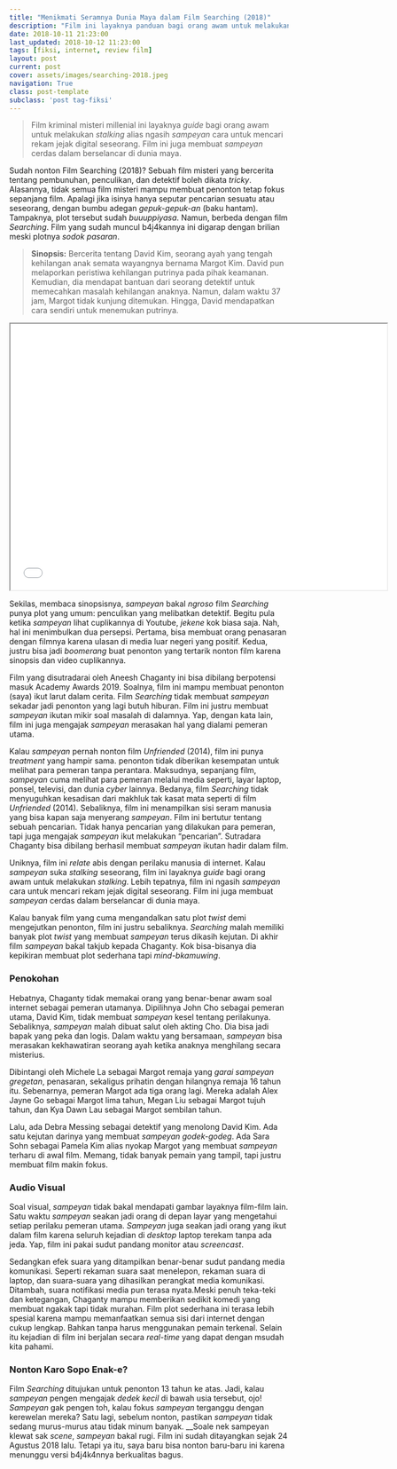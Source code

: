 ```yaml
---
title: "Menikmati Seramnya Dunia Maya dalam Film Searching (2018)"
description: "Film ini layaknya panduan bagi orang awam untuk melakukan stalking alias ngasih sampeyan cara untuk mencari rekam jejak digital seseorang. Film ini juga membuat sampeyan cerdas dalam berselancar di dunia maya."
date: 2018-10-11 21:23:00
last_updated: 2018-10-12 11:23:00
tags: [fiksi, internet, review film]
layout: post
current: post
cover: assets/images/searching-2018.jpeg
navigation: True
class: post-template
subclass: 'post tag-fiksi'
---
```

> Film kriminal misteri millenial ini layaknya _guide_ bagi orang awam untuk melakukan _stalking_ alias ngasih _sampeyan_ cara untuk mencari rekam jejak digital seseorang. Film ini juga membuat _sampeyan_ cerdas dalam berselancar di dunia maya.

Sudah nonton Film Searching (2018)? Sebuah film misteri yang bercerita tentang pembunuhan, penculikan, dan detektif boleh dikata _tricky_. Alasannya, tidak semua film misteri mampu membuat penonton tetap fokus sepanjang film. Apalagi jika isinya hanya seputar pencarian sesuatu atau seseorang, dengan bumbu adegan _gepuk-gepuk-an_ (baku hantam). Tampaknya, plot tersebut sudah _buuuppiyasa_. Namun, berbeda dengan film _Searching_. Film yang sudah muncul b4j4kannya ini digarap dengan brilian meski plotnya _sodok pasaran_.

> **Sinopsis:** Bercerita tentang David Kim, seorang ayah yang tengah kehilangan anak semata wayangnya bernama Margot Kim. David pun melaporkan peristiwa kehilangan putrinya pada pihak keamanan. Kemudian, dia mendapat bantuan dari seorang detektif untuk memecahkan masalah kehilangan anaknya. Namun, dalam waktu 37 jam, Margot tidak kunjung ditemukan. Hingga, David mendapatkan cara sendiri untuk menemukan putrinya.

<iframe src="//www.youtube-nocookie.com/embed/3Ro9ebQxEOY" width="680" height="480" alkamuwfullscreen="alkamuwfullscreen"></iframe>

Sekilas, membaca sinopsisnya, _sampeyan_ bakal _ngroso_ film _Searching_ punya plot yang umum: penculikan yang melibatkan detektif. Begitu pula ketika _sampeyan_ lihat cuplikannya di Youtube, _jekene_ kok biasa saja. Nah, hal ini menimbulkan dua persepsi. Pertama, bisa membuat orang penasaran dengan filmnya karena ulasan di media luar negeri yang positif. Kedua, justru bisa jadi _boomerang_ buat penonton yang tertarik nonton film karena sinopsis dan video cuplikannya.

Film yang disutradarai oleh Aneesh Chaganty ini bisa dibilang berpotensi masuk Academy Awards 2019. Soalnya, film ini mampu membuat penonton (saya) ikut larut dalam cerita. Film _Searching_ tidak membuat _sampeyan_ sekadar jadi penonton yang lagi butuh hiburan. Film ini justru membuat _sampeyan_ ikutan mikir soal masalah di dalamnya. Yap, dengan kata lain, film ini juga mengajak _sampeyan_ merasakan hal yang dialami pemeran utama.

Kalau _sampeyan_ pernah nonton film _Unfriended_ (2014), film ini punya _treatment_ yang hampir sama. penonton tidak diberikan kesempatan untuk melihat para pemeran tanpa perantara. Maksudnya, sepanjang film, _sampeyan_ cuma melihat para pemeran melalui media seperti, layar laptop, ponsel, televisi, dan dunia _cyber_ lainnya. Bedanya, film _Searching_ tidak menyuguhkan kesadisan dari makhluk tak kasat mata seperti di film _Unfriended_ (2014). Sebaliknya, film ini menampilkan sisi seram manusia yang bisa kapan saja menyerang _sampeyan_. Film ini bertutur tentang sebuah pencarian. Tidak hanya pencarian yang dilakukan para pemeran, tapi juga mengajak _sampeyan_ ikut melakukan “pencarian”. Sutradara Chaganty bisa dibilang berhasil membuat _sampeyan_ ikutan hadir dalam film.

Uniknya, film ini _relate_ abis dengan perilaku manusia di internet. Kalau _sampeyan_ suka _stalking_ seseorang, film ini layaknya _guide_ bagi orang awam untuk melakukan _stalking_. Lebih tepatnya, film ini ngasih _sampeyan_ cara untuk mencari rekam jejak digital seseorang. Film ini juga membuat _sampeyan_ cerdas dalam berselancar di dunia maya.

Kalau banyak film yang cuma mengandalkan satu plot _twist_ demi mengejutkan penonton, film ini justru sebaliknya. _Searching_ malah memiliki banyak plot _twist_ yang membuat _sampeyan_ terus dikasih kejutan. Di akhir film _sampeyan_ bakal takjub kepada Chaganty. Kok bisa-bisanya dia kepikiran membuat plot sederhana tapi _mind-bkamuwing_.

### Penokohan

Hebatnya, Chaganty tidak memakai orang yang benar-benar awam soal internet sebagai pemeran utamanya. Dipilihnya John Cho sebagai pemeran utama, David Kim, tidak membuat _sampeyan_ kesel tentang perilakunya. Sebaliknya, _sampeyan_ malah dibuat salut oleh akting Cho. Dia bisa jadi bapak yang peka dan logis. Dalam waktu yang bersamaan, _sampeyan_ bisa merasakan kekhawatiran seorang ayah ketika anaknya menghilang secara misterius.

Dibintangi oleh Michele La sebagai Margot remaja yang _garai_ _sampeyan_ _gregetan_, penasaran, sekaligus prihatin dengan hilangnya remaja 16 tahun itu. Sebenarnya, pemeran Margot ada tiga orang lagi. Mereka adalah Alex Jayne Go sebagai Margot lima tahun, Megan Liu sebagai Margot tujuh tahun, dan Kya Dawn Lau sebagai Margot sembilan tahun.

Lalu, ada Debra Messing sebagai detektif yang menolong David Kim. Ada satu kejutan darinya yang membuat _sampeyan_ _godek-godeg_. Ada Sara Sohn sebagai Pamela Kim alias nyokap Margot yang membuat _sampeyan_ terharu di awal film. Memang, tidak banyak pemain yang tampil, tapi justru membuat film makin fokus.

### Audio Visual

Soal visual, _sampeyan_ tidak bakal mendapati gambar layaknya film-film lain. Satu waktu _sampeyan_ seakan jadi orang di depan layar yang mengetahui setiap perilaku pemeran utama. _Sampeyan_ juga seakan jadi orang yang ikut dalam film karena seluruh kejadian di _desktop_ laptop terekam tanpa ada jeda. Yap, film ini pakai sudut pandang monitor atau _screencast_.

Sedangkan efek suara yang ditampilkan benar-benar sudut pandang media komunikasi. Seperti rekaman suara saat menelepon, rekaman suara di laptop, dan suara-suara yang dihasilkan perangkat media komunikasi. Ditambah, suara notifikasi media pun terasa nyata.Meski penuh teka-teki dan ketegangan, Chaganty mampu memberikan sedikit komedi yang membuat ngakak tapi tidak murahan. Film plot sederhana ini terasa lebih spesial karena mampu memanfaatkan semua sisi dari internet dengan cukup lengkap. Bahkan tanpa harus menggunakan pemain terkenal. Selain itu kejadian di film ini berjalan secara _real-time_ yang dapat dengan msudah kita pahami.

### Nonton Karo Sopo Enak-e?

Film _Searching_ ditujukan untuk penonton 13 tahun ke atas. Jadi, kalau _sampeyan_ pengen mengajak _dedek kecil_ di bawah usia tersebut, ojo! _Sampeyan_ gak pengen toh, kalau fokus _sampeyan_ terganggu dengan kerewelan mereka? Satu lagi, sebelum nonton, pastikan _sampeyan_ tidak sedang murus-murus atau tidak minum banyak. __Soale nek sampeyan klewat sak _scene_, _sampeyan_ bakal rugi. Film ini sudah ditayangkan sejak 24 Agustus 2018 lalu. Tetapi ya itu, saya baru bisa nonton baru-baru ini karena menunggu versi b4j4k4nnya berkualitas bagus.